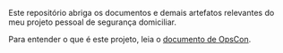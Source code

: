 Este repositório abriga os documentos e demais artefatos relevantes do meu projeto pessoal de segurança domiciliar.

Para entender o que é este projeto, leia o [documento de OpsCon](/opscon.md).
